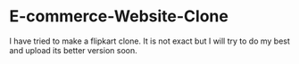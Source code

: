 # E-commerce-Website-Clone
I have tried to make a flipkart clone.
It is not exact but I will try to do my best and upload its better version soon.
